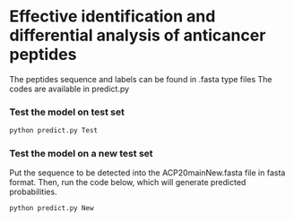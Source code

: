 # Effective identification and differential analysis of anticancer peptides

The peptides sequence and labels can be found in .fasta type files
The codes are available in predict.py

### Test the model on test set

```bash
python predict.py Test
```
### Test the model on a new test set
Put the sequence to be detected into the ACP20mainNew.fasta file in fasta format.
Then, run the code below, which will generate predicted probabilities.
```bash
python predict.py New
```

